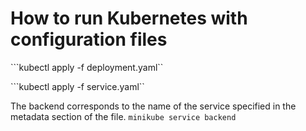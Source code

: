 # How to run Kubernetes with configuration files

```kubectl apply -f deployment.yaml``

```kubectl apply -f service.yaml``

The backend corresponds to the name of the service specified in the metadata section of the file.
```minikube service backend```
